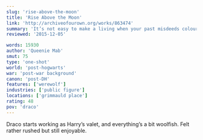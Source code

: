 ```yaml
---
slug: 'rise-above-the-moon'
title: 'Rise Above the Moon'
link: 'http://archiveofourown.org/works/863474'
summary: 'It’s not easy to make a living when your past misdeeds colour your life, but when the saviour of the wizarding world offers a possible way out, Draco Malfoy isn’t stupid enough to let the opportunity pass.'
reviewed: '2015-12-05'

words: 15930
author: 'Queenie Mab'
smut: 75
type: 'one-shot'
world: 'post-hogwarts'
war: 'post-war background'
canon: 'post-DH'
features: ['werewolf']
industries: ['public figure']
locations: ['grimmauld place']
rating: 48
pov: 'draco'
---
```


Draco starts working as Harry’s valet, and everything’s a bit woolfish. Felt rather rushed but still enjoyable.
